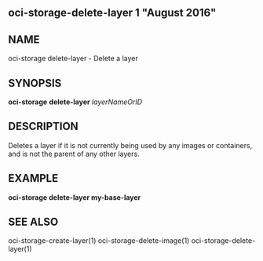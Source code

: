 ## oci-storage-delete-layer 1 "August 2016"

## NAME
oci-storage delete-layer - Delete a layer

## SYNOPSIS
**oci-storage** **delete-layer** *layerNameOrID*

## DESCRIPTION
Deletes a layer if it is not currently being used by any images or containers,
and is not the parent of any other layers.

## EXAMPLE
**oci-storage delete-layer my-base-layer**

## SEE ALSO
oci-storage-create-layer(1)
oci-storage-delete-image(1)
oci-storage-delete-layer(1)
